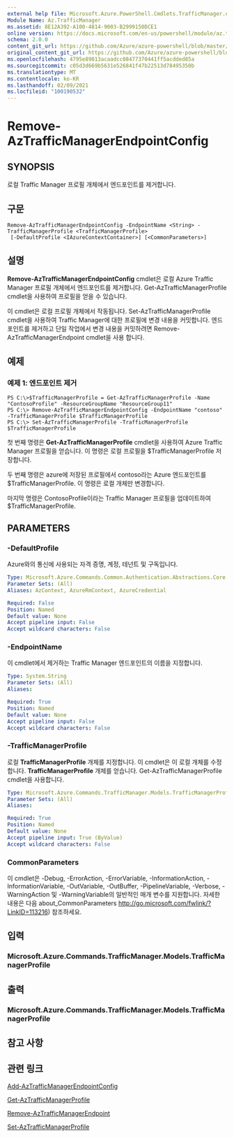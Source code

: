 ```yaml
---
external help file: Microsoft.Azure.PowerShell.Cmdlets.TrafficManager.dll-Help.xml
Module Name: Az.TrafficManager
ms.assetid: 8E12A392-A100-4814-9003-B2999150DCE1
online version: https://docs.microsoft.com/en-us/powershell/module/az.trafficmanager/remove-aztrafficmanagerendpointconfig
schema: 2.0.0
content_git_url: https://github.com/Azure/azure-powershell/blob/master/src/TrafficManager/TrafficManager/help/Remove-AzTrafficManagerEndpointConfig.md
original_content_git_url: https://github.com/Azure/azure-powershell/blob/master/src/TrafficManager/TrafficManager/help/Remove-AzTrafficManagerEndpointConfig.md
ms.openlocfilehash: 4795e89013acaadcc08477370441ff5acdded85a
ms.sourcegitcommit: c05d3d669b5631e526841f47b22513d78495350b
ms.translationtype: MT
ms.contentlocale: ko-KR
ms.lasthandoff: 02/09/2021
ms.locfileid: "100190532"
---
```

# Remove-AzTrafficManagerEndpointConfig

## SYNOPSIS
로컬 Traffic Manager 프로필 개체에서 엔드포인트를 제거합니다.

## 구문

```
Remove-AzTrafficManagerEndpointConfig -EndpointName <String> -TrafficManagerProfile <TrafficManagerProfile>
 [-DefaultProfile <IAzureContextContainer>] [<CommonParameters>]
```

## 설명
**Remove-AzTrafficManagerEndpointConfig** cmdlet은 로컬 Azure Traffic Manager 프로필 개체에서 엔드포인트를 제거합니다.
Get-AzTrafficManagerProfile cmdlet을 사용하여 프로필을 얻을 수 있습니다.

이 cmdlet은 로컬 프로필 개체에서 작동됩니다.
Set-AzTrafficManagerProfile cmdlet을 사용하여 Traffic Manager에 대한 프로필에 변경 내용을 커밋합니다.
엔드포인트를 제거하고 단일 작업에서 변경 내용을 커밋하려면 Remove-AzTrafficManagerEndpoint cmdlet을 사용 합니다.

## 예제

### 예제 1: 엔드포인트 제거
```
PS C:\>$TrafficManagerProfile = Get-AzTrafficManagerProfile -Name "ContosoProfile" -ResourceGroupName "ResourceGroup11"
PS C:\> Remove-AzTrafficManagerEndpointConfig -EndpointName "contoso" -TrafficManagerProfile $TrafficManagerProfile 
PS C:\> Set-AzTrafficManagerProfile -TrafficManagerProfile $TrafficManagerProfile
```

첫 번째 명령은 **Get-AzTrafficManagerProfile** cmdlet을 사용하여 Azure Traffic Manager 프로필을 얻습니다.
이 명령은 로컬 프로필을 $TrafficManagerProfile 저장합니다.

두 번째 명령은 azure에 저장된 프로필에서 contoso라는 Azure 엔드포인트를 $TrafficManagerProfile.
이 명령은 로컬 개체만 변경합니다.

마지막 명령은 ContosoProfile이라는 Traffic Manager 프로필을 업데이트하여 $TrafficManagerProfile.

## PARAMETERS

### -DefaultProfile
Azure와의 통신에 사용되는 자격 증명, 계정, 테넌트 및 구독입니다.

```yaml
Type: Microsoft.Azure.Commands.Common.Authentication.Abstractions.Core.IAzureContextContainer
Parameter Sets: (All)
Aliases: AzContext, AzureRmContext, AzureCredential

Required: False
Position: Named
Default value: None
Accept pipeline input: False
Accept wildcard characters: False
```

### -EndpointName
이 cmdlet에서 제거하는 Traffic Manager 엔드포인트의 이름을 지정합니다.

```yaml
Type: System.String
Parameter Sets: (All)
Aliases:

Required: True
Position: Named
Default value: None
Accept pipeline input: False
Accept wildcard characters: False
```

### -TrafficManagerProfile
로컬 **TrafficManagerProfile** 개체를 지정합니다.
이 cmdlet은 이 로컬 개체를 수정합니다.
**TrafficManagerProfile** 개체를 얻습니다. Get-AzTrafficManagerProfile cmdlet을 사용합니다.

```yaml
Type: Microsoft.Azure.Commands.TrafficManager.Models.TrafficManagerProfile
Parameter Sets: (All)
Aliases:

Required: True
Position: Named
Default value: None
Accept pipeline input: True (ByValue)
Accept wildcard characters: False
```

### CommonParameters
이 cmdlet은 -Debug, -ErrorAction, -ErrorVariable, -InformationAction, -InformationVariable, -OutVariable, -OutBuffer, -PipelineVariable, -Verbose, -WarningAction 및 -WarningVariable의 일반적인 매개 변수를 지원합니다. 자세한 내용은 다음 about_CommonParameters http://go.microsoft.com/fwlink/?LinkID=113216) 참조하세요.

## 입력

### Microsoft.Azure.Commands.TrafficManager.Models.TrafficManagerProfile

## 출력

### Microsoft.Azure.Commands.TrafficManager.Models.TrafficManagerProfile

## 참고 사항

## 관련 링크

[Add-AzTrafficManagerEndpointConfig](./Add-AzTrafficManagerEndpointConfig.md)

[Get-AzTrafficManagerProfile](./Get-AzTrafficManagerProfile.md)

[Remove-AzTrafficManagerEndpoint](./Remove-AzTrafficManagerEndpoint.md)

[Set-AzTrafficManagerProfile](./Set-AzTrafficManagerProfile.md)


